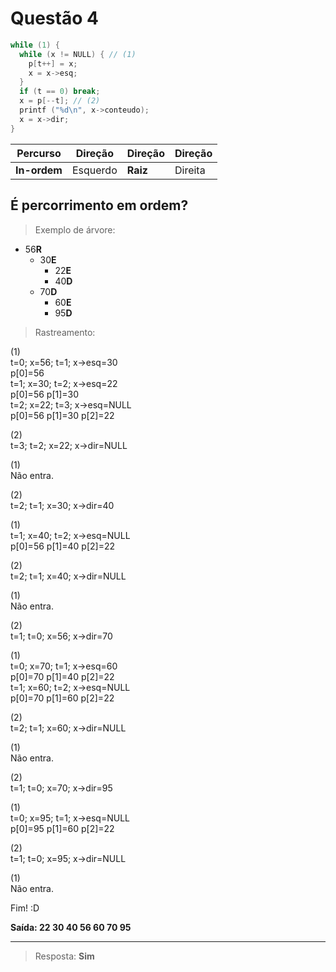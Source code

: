 # Questão 4

```c
while (1) {
  while (x != NULL) { // (1)
    p[t++] = x;
    x = x->esq;
  }
  if (t == 0) break;
  x = p[--t]; // (2)
  printf ("%d\n", x->conteudo);
  x = x->dir;
}
```

| Percurso     | Direção  | Direção  | Direção |
| ------------ | -------- | -------- | ------- |
| **In-ordem** | Esquerdo | **Raiz** | Direita |

## É percorrimento **em ordem**?

> Exemplo de árvore:

- 56**R**
  - 30**E**
    - 22**E**
    - 40**D**
  - 70**D**
    - 60**E**
    - 95**D**

> Rastreamento:

(1)<br>
t=0; x=56; t=1; x->esq=30<br>
p[0]=56<br>
t=1; x=30; t=2; x->esq=22<br> 
p[0]=56 p[1]=30<br>
t=2; x=22; t=3; x->esq=NULL<br> 
p[0]=56 p[1]=30 p[2]=22

(2)<br>
t=3; t=2; x=22; x->dir=NULL 

(1)<br>
Não entra.

(2)<br>
t=2; t=1; x=30; x->dir=40 

(1)<br>
t=1; x=40; t=2; x->esq=NULL<br> 
p[0]=56 p[1]=40 p[2]=22

(2)<br>
t=2; t=1; x=40; x->dir=NULL

(1)<br>
Não entra.

(2)<br>
t=1; t=0; x=56; x->dir=70

(1)<br>
t=0; x=70; t=1; x->esq=60 <br>
p[0]=70 p[1]=40 p[2]=22<br>
t=1; x=60; t=2; x->esq=NULL <br>
p[0]=70 p[1]=60 p[2]=22

(2)<br>
t=2; t=1; x=60; x->dir=NULL

(1)<br>
Não entra.

(2)<br>
t=1; t=0; x=70; x->dir=95

(1)<br>
t=0; x=95; t=1; x->esq=NULL <br>
p[0]=95 p[1]=60 p[2]=22

(2)<br>
t=1; t=0; x=95; x->dir=NULL

(1)<br>
Não entra.

Fim! :D

**Saída: 22 30 40 56 60 70 95**

---

> Resposta: **Sim**
